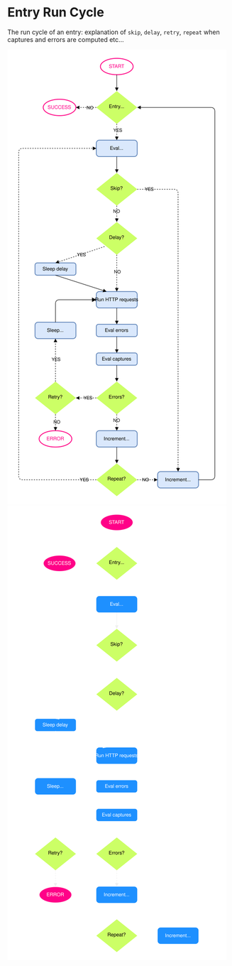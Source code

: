 # Entry Run Cycle


The run cycle of an entry: explanation of `skip`, `delay`, `retry`, `repeat` when captures and errors are computed etc...

<div class="picture">
    <img class="u-theme-light u-drop-shadow u-border u-max-width-100" src="/docs/spec/runner/run-cycle-light.svg" alt="Run cycle"/>
    <img class="u-theme-dark u-drop-shadow u-border u-max-width-100" src="/docs/spec/runner/run-cycle-dark.svg" alt="Run cycle"/>
</div>